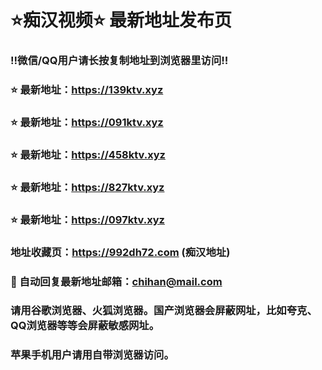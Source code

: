 # ⭐️痴汉视频⭐️ 最新地址发布页

### ‼️微信/QQ用户请长按复制地址到浏览器里访问‼️

### ⭐️ 最新地址：https://139ktv.xyz

### ⭐️ 最新地址：https://091ktv.xyz

### ⭐️ 最新地址：https://458ktv.xyz

### ⭐️ 最新地址：https://827ktv.xyz

### ⭐️ 最新地址：https://097ktv.xyz



### 地址收藏页：https://992dh72.com (痴汉地址)
### 📧 自动回复最新地址邮箱：chihan@mail.com
### 请用谷歌浏览器、火狐浏览器。国产浏览器会屏蔽网址，比如夸克、QQ浏览器等等会屏蔽敏感网址。
### 苹果手机用户请用自带浏览器访问。

